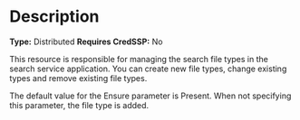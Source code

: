 # Description

**Type:** Distributed
**Requires CredSSP:** No

This resource is responsible for managing the search file types in the search
service application. You can create new file types, change existing types and
remove existing file types.

The default value for the Ensure parameter is Present. When not specifying this
parameter, the file type is added.
